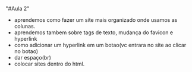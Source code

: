"#Aula 2" 
- aprendemos como fazer um site mais organizado onde usamos as colunas.
- aprendemos tambem sobre tags de texto, mudança do favicon e hyperlink
- como adicionar um hyperlink em um botao(vc entrara no site ao clicar no botao)
- dar espaço(br)
- colocar sites dentro do html.